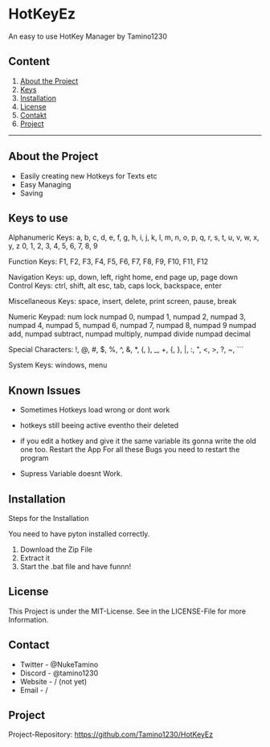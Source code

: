 # HotKeyEz
An easy to use HotKey Manager by Tamino1230

## Content

1. [About the Project](#about-the-project)
2. [Keys](#keys)
3. [Installation](#installation)
4. [License](#license)
5. [Contakt](#contakt)
6. [Project](#project)

---

## About the Project

- Easily creating new Hotkeys for Texts etc
- Easy Managing
- Saving

## Keys to use

Alphanumeric Keys:
a, b, c, d, e, f, g, h, i, j, k, l, m, n, o, p, q, r, s, t, u, v, w, x, y, z
0, 1, 2, 3, 4, 5, 6, 7, 8, 9

Function Keys:
F1, F2, F3, F4, F5, F6, F7, F8, F9, F10, F11, F12

Navigation Keys:
up, down, left, right
home, end
page up, page down
Control Keys:
ctrl, shift, alt
esc,
tab,
caps lock,
backspace,
enter

Miscellaneous Keys:
space,
insert,
delete,
print screen,
pause,
break

Numeric Keypad:
num lock
numpad 0, numpad 1, numpad 2, numpad 3, numpad 4, numpad 5, numpad 6, numpad 7, numpad 8, numpad 9
numpad add, numpad subtract, numpad multiply, numpad divide
numpad decimal

Special Characters:
!, @, #, $, %, ^, &, *, (, ), _, +, {, }, |, :, ", <, >, ?, ~, `\``

System Keys:
windows,
menu

## Known Issues
- Sometimes Hotkeys load wrong or dont work
- hotkeys still beeing active eventho their deleted
- if you edit a hotkey and give it the same variable its gonna write the old one too. Restart the App
For all these Bugs you need to restart the program

- Supress Variable doesnt Work.

## Installation

Steps for the Installation

You need to have pyton installed correctly.
1. Download the Zip File
2. Extract it
4. Start the .bat file and have funnn!

## License
This Project is under the MIT-License. See in the LICENSE-File for more Information.

## Contact
+ Twitter - @NukeTamino
+ Discord - @tamino1230
+ Website - / (not yet)
+ Email - /

## Project
Project-Repository: https://github.com/Tamino1230/HotKeyEz
